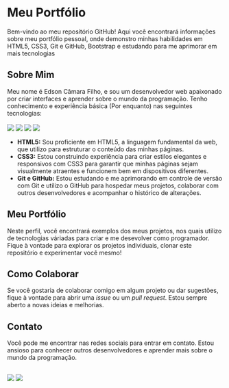 <h1>Meu Portfólio</h1>

<p>Bem-vindo ao meu repositório GitHub! Aqui você encontrará informações sobre meu portfólio pessoal, onde demonstro minhas habilidades em HTML5, CSS3, Git e GitHub, Bootstrap e estudando para me aprimorar em mais tecnologias</p>

<h2>Sobre Mim</h2>

<p>Meu nome é Edson Câmara Filho, e sou um desenvolvedor web apaixonado por criar interfaces e aprender sobre o mundo da programação. Tenho conhecimento e experiência básica (Por enquanto) nas seguintes tecnologias:
<br>
<br>
<img src="https://img.shields.io/badge/HTML5-E34F26?style=for-the-badge&logo=html5&logoColor=white"/>
<img src="https://img.shields.io/badge/CSS3-1572B6?style=for-the-badge&logo=css3&logoColor=white"/>
<img src="https://img.shields.io/badge/Bootstrap-563D7C?style=for-the-badge&logo=bootstrap&logoColor=white"/>
<img src="https://img.shields.io/badge/Git-E34F26?style=for-the-badge&logo=git&logoColor=white"/>
  
</p>

<ul>
  <li><strong>HTML5:</strong> Sou proficiente em HTML5, a linguagem fundamental da web, que utilizo para estruturar o conteúdo das minhas páginas.</li>
  <li><strong>CSS3:</strong> Estou construindo experiência para criar estilos elegantes e responsivos com CSS3 para garantir que minhas páginas sejam visualmente atraentes e funcionem bem em dispositivos diferentes.</li>
  <li><strong>Git e GitHub:</strong> Estou estudando e me aprimorando em controle de versão com Git e utilizo o GitHub para hospedar meus projetos, colaborar com outros desenvolvedores e acompanhar o histórico de alterações.</li>
</ul>

<h2>Meu Portfólio</h2>

<p>Neste perfil, você encontrará exemplos dos meus projetos, nos quais utilizo de tecnologias váriadas para criar e me desevolver como programador. 
Fique à vontade para explorar os projetos individuais, clonar este repositório e experimentar você mesmo!</p>

<h2>Como Colaborar</h2>

<p>Se você gostaria de colaborar comigo em algum projeto ou dar sugestões, fique à vontade para abrir uma <em>issue</em> ou um <em>pull request</em>. Estou sempre aberto a novas ideias e melhorias.</p>

<h2>Contato</h2>

<p>Você pode me encontrar nas redes sociais para entrar em contato. Estou ansioso para conhecer outros desenvolvedores e aprender mais sobre o mundo da programação.</p>

<br>
<img src="https://img.shields.io/badge/WhatsApp-25D366?style=for-the-badge&logo=whatsapp&logoColor=white"/> 
<img src="https://img.shields.io/badge/Instagram-E4405F?style=for-the-badge&logo=instagram&logoColor=white"/>

</body>

